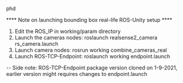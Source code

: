 phd

**** Note on launching bounding box real-life ROS-Unity setup ****

1. Edit the ROS_IP in working/param directory
2. Launch the cameras nodes:  roslaunch realsense2_camera rs_camera.launch
3. Launch camera nodes:       rosrun working combine_cameras_real
4. Launch ROS-TCP-Endpoint:   roslaunch working endpoint.launch 

-- Side note: ROS-TCP-Endpoint package version cloned on 1-9-2021, earlier version might requires changes to endpoint.launch

